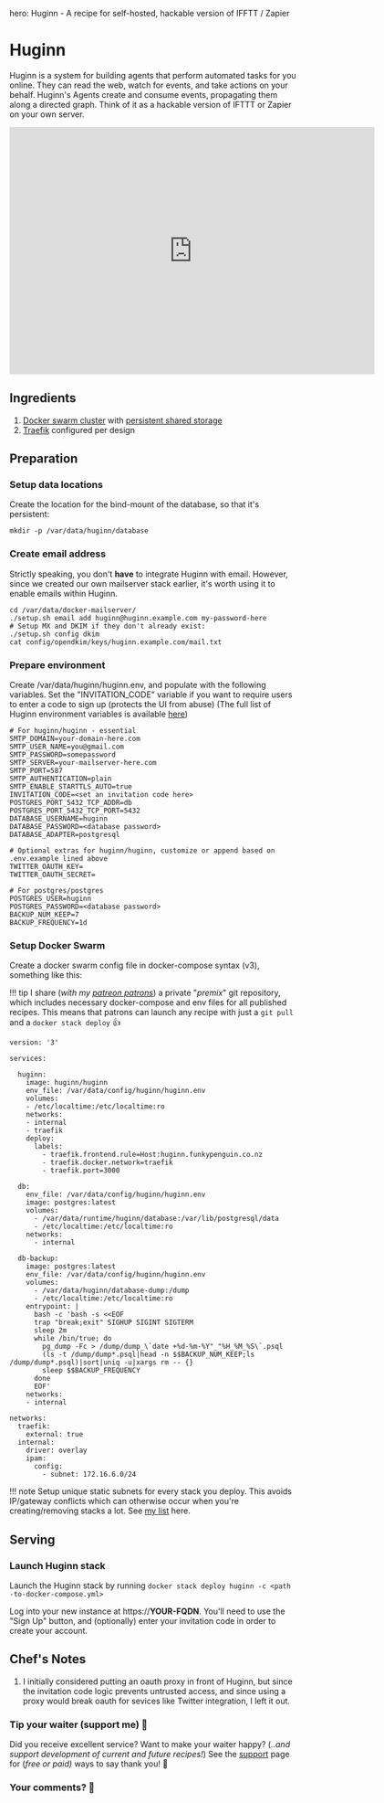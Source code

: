 hero: Huginn - A recipe for self-hosted, hackable version of IFFTT / Zapier

# Huginn

Huginn is a system for building agents that perform automated tasks for you online. They can read the web, watch for events, and take actions on your behalf. Huginn's Agents create and consume events, propagating them along a directed graph. Think of it as a hackable version of IFTTT or Zapier on your own server.

<iframe src="https://player.vimeo.com/video/61976251" width="640" height="433" frameborder="0" webkitallowfullscreen mozallowfullscreen allowfullscreen></iframe>

## Ingredients

1. [Docker swarm cluster](/ha-docker-swarm/design/) with [persistent shared storage](/ha-docker-swarm/shared-storage-ceph.md)
2. [Traefik](/ha-docker-swarm/traefik) configured per design

## Preparation

### Setup data locations

Create the location for the bind-mount of the database, so that it's persistent:

```
mkdir -p /var/data/huginn/database
```

### Create email address

Strictly speaking, you don't **have** to integrate Huginn with email. However, since we created our own mailserver stack earlier, it's worth using it to enable emails within Huginn.

```
cd /var/data/docker-mailserver/
./setup.sh email add huginn@huginn.example.com my-password-here
# Setup MX and DKIM if they don't already exist:
./setup.sh config dkim
cat config/opendkim/keys/huginn.example.com/mail.txt
```

### Prepare environment

Create /var/data/huginn/huginn.env, and populate with the following variables. Set the "INVITATION_CODE" variable if you want to require users to enter a code to sign up (protects the UI from abuse) (The full list of Huginn environment variables is available [here](https://github.com/huginn/huginn/blob/master/.env.example))

```
# For huginn/huginn - essential
SMTP_DOMAIN=your-domain-here.com
SMTP_USER_NAME=you@gmail.com
SMTP_PASSWORD=somepassword
SMTP_SERVER=your-mailserver-here.com
SMTP_PORT=587
SMTP_AUTHENTICATION=plain
SMTP_ENABLE_STARTTLS_AUTO=true
INVITATION_CODE=<set an invitation code here>
POSTGRES_PORT_5432_TCP_ADDR=db
POSTGRES_PORT_5432_TCP_PORT=5432
DATABASE_USERNAME=huginn
DATABASE_PASSWORD=<database password>
DATABASE_ADAPTER=postgresql

# Optional extras for huginn/huginn, customize or append based on .env.example lined above
TWITTER_OAUTH_KEY=
TWITTER_OAUTH_SECRET=

# For postgres/postgres
POSTGRES_USER=huginn
POSTGRES_PASSWORD=<database password>
BACKUP_NUM_KEEP=7
BACKUP_FREQUENCY=1d
```

### Setup Docker Swarm

Create a docker swarm config file in docker-compose syntax (v3), something like this:

!!! tip
        I share (_with my [patreon patrons](https://www.patreon.com/funkypenguin)_) a private "_premix_" git repository, which includes necessary docker-compose and env files for all published recipes. This means that patrons can launch any recipe with just a ```git pull``` and a ```docker stack deploy``` 👍


```
version: '3'

services:

  huginn:
    image: huginn/huginn
    env_file: /var/data/config/huginn/huginn.env
    volumes:
    - /etc/localtime:/etc/localtime:ro
    networks:
    - internal
    - traefik
    deploy:
      labels:
        - traefik.frontend.rule=Host:huginn.funkypenguin.co.nz
        - traefik.docker.network=traefik
        - traefik.port=3000

  db:
    env_file: /var/data/config/huginn/huginn.env
    image: postgres:latest
    volumes:
      - /var/data/runtime/huginn/database:/var/lib/postgresql/data
      - /etc/localtime:/etc/localtime:ro
    networks:
      - internal

  db-backup:
    image: postgres:latest
    env_file: /var/data/config/huginn/huginn.env
    volumes:
      - /var/data/huginn/database-dump:/dump
      - /etc/localtime:/etc/localtime:ro
    entrypoint: |
      bash -c 'bash -s <<EOF
      trap "break;exit" SIGHUP SIGINT SIGTERM
      sleep 2m
      while /bin/true; do
        pg_dump -Fc > /dump/dump_\`date +%d-%m-%Y"_"%H_%M_%S\`.psql
        (ls -t /dump/dump*.psql|head -n $$BACKUP_NUM_KEEP;ls /dump/dump*.psql)|sort|uniq -u|xargs rm -- {}
        sleep $$BACKUP_FREQUENCY
      done
      EOF'
    networks:
    - internal

networks:
  traefik:
    external: true
  internal:
    driver: overlay
    ipam:
      config:
        - subnet: 172.16.6.0/24
```

!!! note
    Setup unique static subnets for every stack you deploy. This avoids IP/gateway conflicts which can otherwise occur when you're creating/removing stacks a lot. See [my list](/reference/networks/) here.



## Serving

### Launch Huginn stack

Launch the Huginn stack by running ```docker stack deploy huginn -c <path -to-docker-compose.yml>```

Log into your new instance at https://**YOUR-FQDN**. You'll need to use the "Sign Up" button, and (optionally) enter your invitation code in order to create your account.

## Chef's Notes

1. I initially considered putting an oauth proxy in front of Huginn, but since the invitation code logic prevents untrusted access, and since using a proxy would break oauth for sevices like Twitter integration, I left it out.

### Tip your waiter (support me) 👏

Did you receive excellent service? Want to make your waiter happy? (_..and support development of current and future recipes!_) See the [support](/support/) page for (_free or paid)_ ways to say thank you! 👏

### Your comments? 💬
